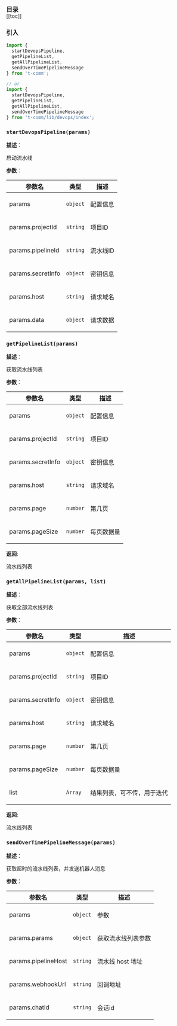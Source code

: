 <h3 style="margin-bottom: -1rem;">目录</h3>

[[toc]]

<h3>引入</h3>

```ts
import {
  startDevopsPipeline,
  getPipelineList,
  getAllPipelineList,
  sendOverTimePipelineMessage
} from 't-comm';

// or
import {
  startDevopsPipeline,
  getPipelineList,
  getAllPipelineList,
  sendOverTimePipelineMessage
} from 't-comm/lib/devops/index';
```


### `startDevopsPipeline(params)` 


**描述**：<p>启动流水线</p>

**参数**：


| 参数名 | 类型 | 描述 |
| --- | --- | --- |
| params | <code>object</code> | <p>配置信息</p> |
| params.projectId | <code>string</code> | <p>项目ID</p> |
| params.pipelineId | <code>string</code> | <p>流水线ID</p> |
| params.secretInfo | <code>object</code> | <p>密钥信息</p> |
| params.host | <code>string</code> | <p>请求域名</p> |
| params.data | <code>object</code> | <p>请求数据</p> |



<a name="getPipelineList"></a>

### `getPipelineList(params)` 


**描述**：<p>获取流水线列表</p>

**参数**：


| 参数名 | 类型 | 描述 |
| --- | --- | --- |
| params | <code>object</code> | <p>配置信息</p> |
| params.projectId | <code>string</code> | <p>项目ID</p> |
| params.secretInfo | <code>object</code> | <p>密钥信息</p> |
| params.host | <code>string</code> | <p>请求域名</p> |
| params.page | <code>number</code> | <p>第几页</p> |
| params.pageSize | <code>number</code> | <p>每页数据量</p> |

**返回**: <p>流水线列表</p>

<a name="getAllPipelineList"></a>

### `getAllPipelineList(params, list)` 


**描述**：<p>获取全部流水线列表</p>

**参数**：


| 参数名 | 类型 | 描述 |
| --- | --- | --- |
| params | <code>object</code> | <p>配置信息</p> |
| params.projectId | <code>string</code> | <p>项目ID</p> |
| params.secretInfo | <code>object</code> | <p>密钥信息</p> |
| params.host | <code>string</code> | <p>请求域名</p> |
| params.page | <code>number</code> | <p>第几页</p> |
| params.pageSize | <code>number</code> | <p>每页数据量</p> |
| list | <code>Array</code> | <p>结果列表，可不传，用于迭代</p> |

**返回**: <p>流水线列表</p>

<a name="sendOverTimePipelineMessage"></a>

### `sendOverTimePipelineMessage(params)` 


**描述**：<p>获取超时的流水线列表，并发送机器人消息</p>

**参数**：


| 参数名 | 类型 | 描述 |
| --- | --- | --- |
| params | <code>object</code> | <p>参数</p> |
| params.params | <code>object</code> | <p>获取流水线列表参数</p> |
| params.pipelineHost | <code>string</code> | <p>流水线 host 地址</p> |
| params.webhookUrl | <code>string</code> | <p>回调地址</p> |
| params.chatId | <code>string</code> | <p>会话id</p> |



